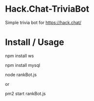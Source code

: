 # Hack.Chat-TriviaBot
Simple trivia bot for https://hack.chat/

# Install / Usage
npm install ws

npm install mysql


node rankBot.js

or

pm2 start rankBot.js